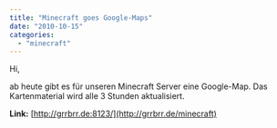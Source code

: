 ```yaml
---
title: "Minecraft goes Google-Maps"
date: "2010-10-15"
categories: 
  - "minecraft"
---
```


Hi,

ab heute gibt es für unseren Minecraft Server eine Google-Map. Das Kartenmaterial wird alle 3 Stunden aktualisiert.

**Link:** [http://grrbrr.de:8123/](http://grrbrr.de/minecraft)
